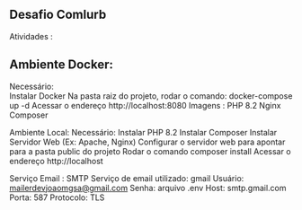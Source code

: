 ## Desafio Comlurb
Atividades : 


<h2>Ambiente Docker:</h2>
Necessário:<br>
    Instalar Docker
    Na pasta raiz do projeto, rodar o comando: docker-compose up -d
    Acessar o endereço http://localhost:8080
    Imagens :
        PHP 8.2
        Nginx
        Composer

Ambiente Local:
Necessário:
    Instalar PHP 8.2
    Instalar Composer
    Instalar Servidor Web (Ex: Apache, Nginx)
    Configurar o servidor web para apontar para a pasta public do projeto
    Rodar o comando composer install
    Acessar o endereço http://localhost

Serviço Email : SMTP
    Serviço de email utilizado: gmail
    Usuário: mailerdevjoaomgsa@gmail.com
    Senha: arquivo .env
    Host: smtp.gmail.com
    Porta: 587
    Protocolo: TLS